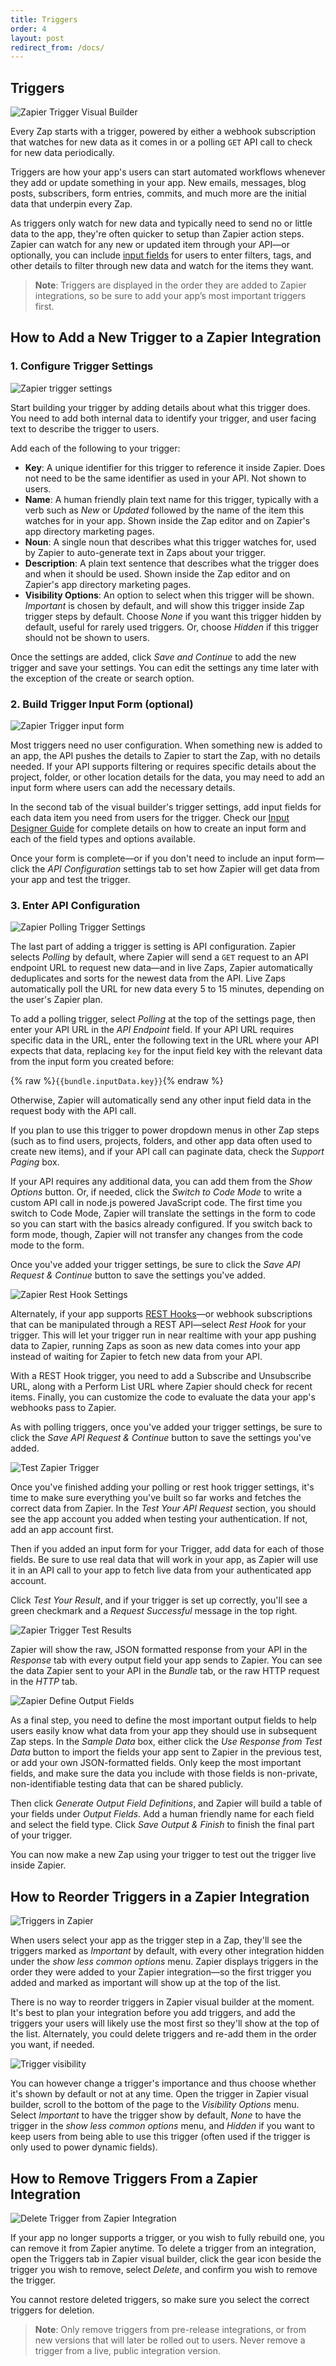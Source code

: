 ```yaml
---
title: Triggers
order: 4
layout: post
redirect_from: /docs/
---
```


## Triggers

![Zapier Trigger Visual Builder](https://cdn.zapier.com/storage/photos/2d499138890f7237dffe728fbe9340bc.png)

Every Zap starts with a trigger, powered by either a webhook subscription that watches for new data as it comes in or a polling `GET` API call to check for new data periodically.

Triggers are how your app's users can start automated workflows whenever they add or update something in your app. New emails, messages, blog posts, subscribers, form entries, commits, and much more are the initial data that underpin every Zap.

As triggers only watch for new data and typically need to send no or little data to the app, they're often quicker to setup than Zapier action steps. Zapier can watch for any new or updated item through your API—or optionally, you can include [input fields](https://zapier.github.io/visual-builder/docs/input-designer) for users to enter filters, tags, and other details to filter through new data and watch for the items they want.

> **Note**: Triggers are displayed in the order they are added to Zapier integrations, so be sure to add your app’s most important triggers first.

## How to Add a New Trigger to a Zapier Integration

### 1. Configure Trigger Settings

![Zapier trigger settings](https://cdn.zapier.com/storage/photos/260a97ab4957746a75987dcb21f8aa1d.png)

Start building your trigger by adding details about what this trigger does. You need to add both internal data to identify your trigger, and user facing text to describe the trigger to users.

Add each of the following to your trigger:

- **Key**: A unique identifier for this trigger to reference it inside Zapier. Does not need to be the same identifier as used in your API. Not shown to users.
- **Name**: A human friendly plain text name for this trigger, typically with a verb such as _New_ or _Updated_ followed by the name of the item this watches for in your app. Shown inside the Zap editor and on Zapier's app directory marketing pages.
- **Noun**: A single noun that describes what this trigger watches for, used by Zapier to auto-generate text in Zaps about your trigger.
- **Description**: A plain text sentence that describes what the trigger does and when it should be used. Shown inside the Zap editor and on Zapier's app directory marketing pages.
- **Visibility Options**: An option to select when this trigger will be shown. _Important_ is chosen by default, and will show this trigger inside Zap trigger steps by default. Choose _None_ if you want this trigger hidden by default, useful for rarely used triggers. Or, choose _Hidden_ if this trigger should not be shown to users.

Once the settings are added, click _Save and Continue_ to add the new trigger and save your settings. You can edit the settings any time later with the exception of the create or search option.

### 2. Build Trigger Input Form (optional)

![Zapier Trigger input form](https://cdn.zapier.com/storage/photos/724d126862b876b7deccb5b798b86997.png)

Most triggers need no user configuration. When something new is added to an app, the API pushes the details to Zapier to start the Zap, with no details needed. If your API supports filtering or requires specific details about the project, folder, or other location details for the data, you may need to add an input form where users can add the necessary details.

In the second tab of the visual builder's trigger settings, add input fields for each data item you need from users for the trigger. Check our [Input Designer Guide](https://zapier.github.io/visual-builder/docs/input-designer) for complete details on how to create an input form and each of the field types and options available.

Once your form is complete—or if you don't need to include an input form—click the _API Configuration_ settings tab to set how Zapier will get data from your app and test the trigger.

### 3. Enter API Configuration

![Zapier Polling Trigger Settings](https://cdn.zapier.com/storage/photos/af53c9298cb9baf32abb17eb9e51a0dc.png)

The last part of adding a trigger is setting is API configuration. Zapier selects _Polling_ by default, where Zapier will send a `GET` request to an API endpoint URL to request new data—and in live Zaps, Zapier automatically deduplicates and sorts for the newest data from the API. Live Zaps automatically poll the URL for new data every 5 to 15 minutes, depending on the user's Zapier plan.

To add a polling trigger, select _Polling_ at the top of the settings page, then enter your API URL in the _API Endpoint_ field. If your API URL requires specific data in the URL, enter the following text in the URL where your API expects that data, replacing `key` for the input field key with the relevant data from the input form you created before:

{% raw %}`{{bundle.inputData.key}}`{% endraw %}

Otherwise, Zapier will automatically send any other input field data in the request body with the API call.

If you plan to use this trigger to power dropdown menus in other Zap steps (such as to find users, projects, folders, and other app data often used to create new items), and if your API call can paginate data, check the _Support Paging_ box.

If your API requires any additional data, you can add them from the _Show Options_ button. Or, if needed, click the _Switch to Code Mode_ to write a custom API call in node.js powered JavaScript code. The first time you switch to Code Mode, Zapier will translate the settings in the form to code so you can start with the basics already configured. If you switch back to form mode, though, Zapier will not transfer any changes from the code mode to the form.

Once you've added your trigger settings, be sure to click the _Save API Request & Continue_ button to save the settings you've added.

![Zapier Rest Hook Settings](https://cdn.zapier.com/storage/photos/de85ffb1cc01a16b4b0e753dd7c0745c.png)

Alternately, if your app supports [REST Hooks](http://resthooks.org/)—or webhook subscriptions that can be manipulated through a REST API—select _Rest Hook_ for your trigger. This will let your trigger run in near realtime with your app pushing data to Zapier, running Zaps as soon as new data comes into your app instead of waiting for Zapier to fetch new data from your API.

With a REST Hook trigger, you need to add a Subscribe and Unsubscribe URL, along with a Perform List URL where Zapier should check for recent items. Finally, you can customize the code to evaluate the data your app's webhooks pass to Zapier.

As with polling triggers, once you've added your trigger settings, be sure to click the _Save API Request & Continue_ button to save the settings you've added.

![Test Zapier Trigger](https://cdn.zapier.com/storage/photos/120d65ddd8baed9d781c358b66078851.png)

Once you've finished adding your polling or rest hook trigger settings, it's time to make sure everything you've built so far works and fetches the correct data from Zapier. In the _Test Your API Request_ section, you should see the app account you added when testing your authentication. If not, add an app account first.

Then if you added an input form for your Trigger, add data for each of those fields. Be sure to use real data that will work in your app, as Zapier will use it in an API call to your app to fetch live data from your authenticated app account.

Click _Test Your Result_, and if your trigger is set up correctly, you'll see a green checkmark and a _Request Successful_ message in the top right.

![Zapier Trigger Test Results](https://cdn.zapier.com/storage/photos/a43315730778c1cf5251d1e80a465819.png)

Zapier will show the raw, JSON formatted response from your API in the _Response_ tab with every output field your app sends to Zapier. You can see the data Zapier sent to your API in the _Bundle_ tab, or the raw HTTP request in the _HTTP_ tab.

![Zapier Define Output Fields](https://cdn.zapier.com/storage/photos/d9a84ecb06a3f8f9e40fb91ba1a63ea5.png)

As a final step, you need to define the most important output fields to help users easily know what data from your app they should use in subsequent Zap steps. In the _Sample Data_ box, either click the _Use Response from Test Data_ button to import the fields your app sent to Zapier in the previous test, or add your own JSON-formatted fields. Only keep the most important fields, and make sure the data you include with those fields is non-private, non-identifiable testing data that can be shared publicly.

Then click _Generate Output Field Definitions_, and Zapier will build a table of your fields under _Output Fields_. Add a human friendly name for each field and select the field type. Click _Save Output & Finish_ to finish the final part of your trigger.

You can now make a new Zap using your trigger to test out the trigger live inside Zapier.

## How to Reorder Triggers in a Zapier Integration

![Triggers in Zapier](https://cdn.zapier.com/storage/photos/316fc36427a242269ec9118a06f0347a.png)

When users select your app as the trigger step in a Zap, they'll see the triggers marked as _Important_ by default, with every other integration hidden under the _show less common options_ menu. Zapier displays triggers in the order they were added to your Zapier integration—so the first trigger you added and marked as important will show up at the top of the list.

There is no way to reorder triggers in Zapier visual builder at the moment. It's best to plan your integration before you add triggers, and add the triggers your users will likely use the most first so they'll show at the top of the list. Alternately, you could delete triggers and re-add them in the order you want, if needed.

![Trigger visibility](https://cdn.zapier.com/storage/photos/478830f781668c2f9c6131de63954f1c.png)

You can however change a trigger's importance and thus choose whether it's shown by default or not at any time. Open the trigger in Zapier visual builder, scroll to the bottom of the page to the _Visibility Options_ menu. Select _Important_ to have the trigger show by default, _None_ to have the trigger in the _show less common options_ menu, and _Hidden_ if you want to keep users from being able to use this trigger (often used if the trigger is only used to power dynamic fields).

## How to Remove Triggers From a Zapier Integration

![Delete Trigger from Zapier Integration](https://cdn.zapier.com/storage/photos/188948a918eb589684b1d04c17707a52.png)

If your app no longer supports a trigger, or you wish to fully rebuild one, you can remove it from Zapier anytime. To delete a trigger from an integration, open the Triggers tab in Zapier visual builder, click the gear icon beside the trigger you wish to remove, select _Delete_, and confirm you wish to remove the trigger.

You cannot restore deleted triggers, so make sure you select the correct triggers for deletion.

> **Note**: Only remove triggers from pre-release integrations, or from new versions that will later be rolled out to users. Never remove a trigger from a live, public integration version.